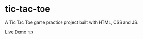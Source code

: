 # tic-tac-toe
A Tic Tac Toe game practice project built with HTML, CSS and JS. 

[Live Demo](https://babopeter.github.io/tic-tac-toe/) :point_left:
